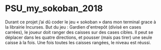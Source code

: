 # PSU_my_sokoban_2018

Durant ce projet j’ai dû coder le jeu « sokoban » dans mon terminal grace à la librairie Incurses.
But du jeu :
Gardien d'entrepôt (divisé en cases carrées), le joueur doit ranger des caisses sur des cases cibles. Il peut se déplacer dans les quatre directions, et pousser (mais pas tirer) une seule caisse à la fois. Une fois toutes les caisses rangées, le niveau est réussi.
